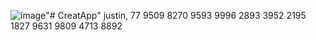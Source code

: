 ![image](https://github.com/user-attachments/assets/04bc1e23-7c99-4046-a7f9-3d9805233ea0)"# CreatApp" 
justin, 77
9509 8270 9593 9996 2893 3952 2195 1827 9631 9809 4713 8892


